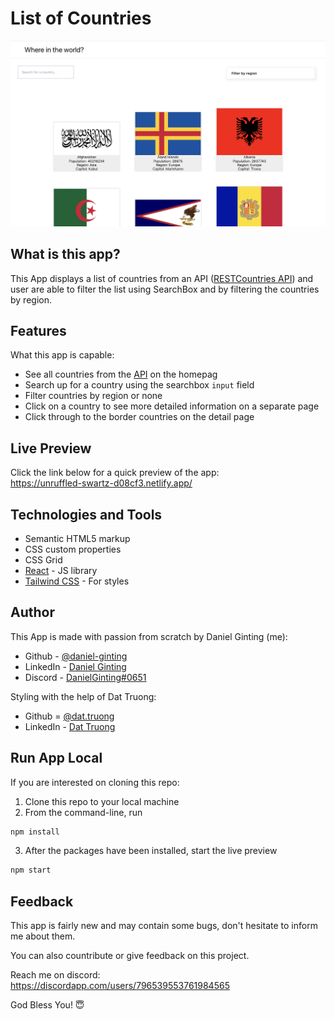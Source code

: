# List of Countries

![](./Screenshot.png)

## What is this app?

This App displays a list of countries from an API ([RESTCountries API](https://restcountries.com/)) and user are able to filter the list using SearchBox and by filtering the countries by region.


## Features

What this app is capable:

- See all countries from the [API](https://restcountries.com/) on the homepag
- Search up for a country using the searchbox `input` field
- Filter countries by region or none
- Click on a country to see more detailed information on a separate page
- Click through to the border countries on the detail page
<!-- - Toggle the color scheme between light and dark mode *(optional)* -->


## Live Preview

Click the link below for a quick preview of the app:\
https://unruffled-swartz-d08cf3.netlify.app/


## Technologies and Tools

- Semantic HTML5 markup
- CSS custom properties
- CSS Grid
- [React](https://reactjs.org/) - JS library
- [Tailwind CSS](https://tailwindcss.com) - For styles



## Author

This App is made with passion from scratch by Daniel Ginting (me):
<!-- - Website - [Add your name here](https://www.your-site.com) -->
- Github - [@daniel-ginting](https://github.com/daniel-ginting)
- LinkedIn - [Daniel Ginting](https://www.linkedin.com/in/daniel-ginting-409813224/)
- Discord - [DanielGinting#0651](https://discordapp.com/users/796539553761984565)

Styling with the help of Dat Truong:
- Github = [@dat.truong](https://github.com/dat-truong196nt)
- LinkedIn - [Dat Truong](https://www.linkedin.com/in/truongquocdat196nt)

## Run App Local
If you are interested on cloning this repo:
1. Clone this repo to your local machine
2. From the command-line, run
```bash
npm install
``` 

3. After the packages have been installed, start the live preview
```bash
npm start
```

## Feedback

This app is fairly new and may contain some bugs, don't hesitate to inform me about them.

You can also countribute or give feedback on this project.

Reach me on discord:\
https://discordapp.com/users/796539553761984565

God Bless You! 😇
